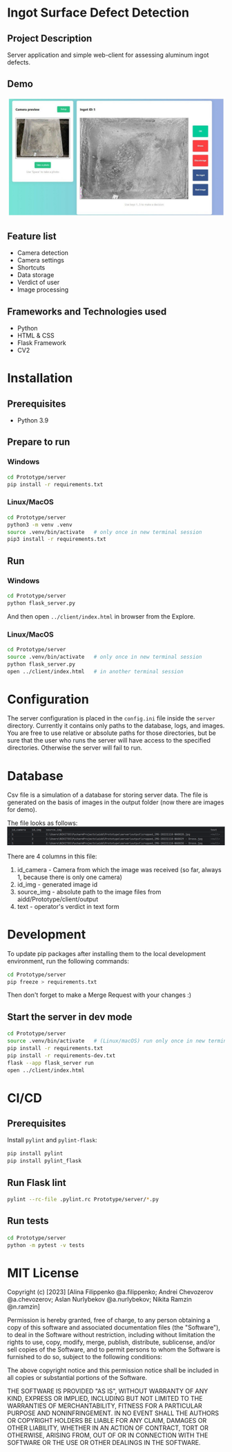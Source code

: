 # Ingot Surface Defect Detection

## Project Description
Server application and simple web-client for assessing aluminum ingot defects.

## Demo 
![demo.jpg](Documentation/images/demo.jpg)

## Feature list
- Camera detection
- Camera settings
- Shortcuts
- Data storage
- Verdict of user
- Image processing
## Frameworks and Technologies used
- Python
- HTML & CSS
- Flask Framework
- CV2

# Installation
## Prerequisites
- Python 3.9

## Prepare to run
### Windows
```bash
cd Prototype/server
pip install -r requirements.txt
```
### Linux/MacOS
```bash
cd Prototype/server
python3 -m venv .venv
source .venv/bin/activate   # only once in new terminal session
pip3 install -r requirements.txt
```
## Run
### Windows
```bash
cd Prototype/server
python flask_server.py
```
And then open `../client/index.html` in browser from the Explore.
### Linux/MacOS
```bash
cd Prototype/server
source .venv/bin/activate   # only once in new terminal session
python flask_server.py
open ../client/index.html   # in another terminal session
```
# Configuration
The server configuration is placed in the `config.ini` file inside the `server` directory.
Currently it contains only paths to the database, logs, and images. You are free to use relative or absolute paths for those directories, but be sure that the user who runs the server will have access to the specified directories. Otherwise the server will fail to run.
# Database
Csv file is a simulation of a database for storing server data.
The file is generated on the basis of images in the output folder (now there are images for demo).

The file looks as follows:
![img.png](Documentation/images/img.png)

There are 4 columns in this file:
1. id_camera - Camera from which the image was received (so far, always 1, because there is only one camera)
2. id_img - generated image id
3. source_img - absolute path to the image files from aidd/Prototype/client/output
4. text - operator's verdict in text form
# Development
To update pip packages after installing them to the local development environment, run the following commands:
```bash
cd Prototype/server
pip freeze > requirements.txt
```
Then don't forget to make a Merge Request with your changes :)
## Start the server in dev mode
```bash
cd Prototype/server
source .venv/bin/activate   # (Linux/macOS) run only once in new terminal session
pip install -r requirements.txt
pip install -r requirements-dev.txt
flask --app flask_server run
open ../client/index.html
```
# CI/CD
## Prerequisites
Install `pylint` and `pylint-flask`:
```bash
pip install pylint
pip install pylint_flask
```
## Run Flask lint
```bash
pylint --rc-file .pylint.rc Prototype/server/*.py
```
## Run tests
```bash
cd Prototype/server
python -m pytest -v tests
```
# MIT License
Copyright (c) [2023] [Alina Filippenko @a.filippenko; Andrei Chevozerov @a.chevozerov; Aslan Nurlybekov @a.nurlybekov; Nikita Ramzin @n.ramzin]

Permission is hereby granted, free of charge, to any person obtaining a copy
of this software and associated documentation files (the "Software"), to deal
in the Software without restriction, including without limitation the rights
to use, copy, modify, merge, publish, distribute, sublicense, and/or sell
copies of the Software, and to permit persons to whom the Software is
furnished to do so, subject to the following conditions:

The above copyright notice and this permission notice shall be included in all
copies or substantial portions of the Software.

THE SOFTWARE IS PROVIDED "AS IS", WITHOUT WARRANTY OF ANY KIND, EXPRESS OR
IMPLIED, INCLUDING BUT NOT LIMITED TO THE WARRANTIES OF MERCHANTABILITY,
FITNESS FOR A PARTICULAR PURPOSE AND NONINFRINGEMENT. IN NO EVENT SHALL THE
AUTHORS OR COPYRIGHT HOLDERS BE LIABLE FOR ANY CLAIM, DAMAGES OR OTHER
LIABILITY, WHETHER IN AN ACTION OF CONTRACT, TORT OR OTHERWISE, ARISING FROM,
OUT OF OR IN CONNECTION WITH THE SOFTWARE OR THE USE OR OTHER DEALINGS IN THE
SOFTWARE.
